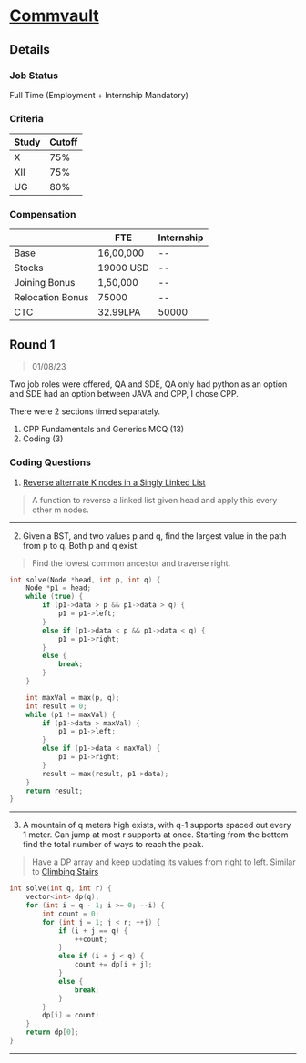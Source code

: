 # [Commvault](https://www.commvault.com/)

## Details

### Job Status

Full Time (Employment + Internship Mandatory)

### Criteria

| Study | Cutoff |
|-------|--------|
| X     | 75%    |
| XII   | 75%    |
| UG    | 80%    |

### Compensation

|                  | FTE       | Internship |
|------------------|-----------|------------|
| Base             | 16,00,000 | --         |
| Stocks           | 19000 USD | --         |
| Joining Bonus    | 1,50,000  | --         |
| Relocation Bonus | 75000     | --         |
| CTC              | 32.99LPA  | 50000      |

## Round 1

> 01/08/23

Two job roles were offered, QA and SDE, QA only had python as an option and SDE had an option between JAVA and CPP, I chose CPP.

There were 2 sections timed separately.
1. CPP Fundamentals and Generics MCQ (13)
2. Coding (3)

### Coding Questions

1. [Reverse alternate K nodes in a Singly Linked List](https://www.geeksforgeeks.org/reverse-alternate-k-nodes-in-a-singly-linked-list/)

> A function to reverse a linked list given head and apply this every other m nodes.

---

2. Given a BST, and two values p and q, find the largest value in the path from p to q. Both p and q exist.

> Find the lowest common ancestor and traverse right.

```cpp
int solve(Node *head, int p, int q) {
    Node *p1 = head;
    while (true) {
        if (p1->data > p && p1->data > q) {
            p1 = p1->left;
        }
        else if (p1->data < p && p1->data < q) {
            p1 = p1->right;
        }
        else {
            break;
        }
    }

    int maxVal = max(p, q);
    int result = 0;
    while (p1 != maxVal) {
        if (p1->data > maxVal) {
            p1 = p1->left;
        }
        else if (p1->data < maxVal) {
            p1 = p1->right;
        }
        result = max(result, p1->data);
    }
    return result;
}
```

---

3. A mountain of q meters high exists, with q-1 supports spaced out every 1 meter. Can jump at most r supports at once. Starting from the bottom find the total number of ways to reach the peak.

> Have a DP array and keep updating its values from right to left. Similar to [Climbing Stairs](https://leetcode.com/problems/climbing-stairs/)

```cpp
int solve(int q, int r) {
    vector<int> dp(q);
    for (int i = q - 1; i >= 0; --i) {
        int count = 0;
        for (int j = 1; j < r; ++j) {
            if (i + j == q) {
                ++count;
            }
            else if (i + j < q) {
                count += dp[i + j];
            }
            else {
                break;
            }
        }
        dp[i] = count;
    }
    return dp[0];
}
```
---
